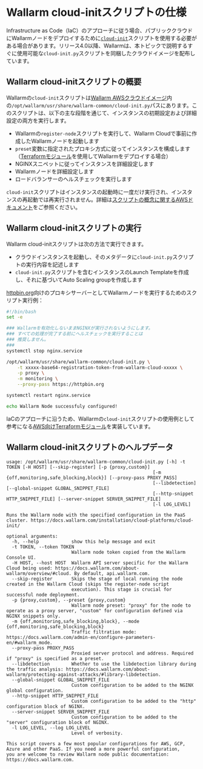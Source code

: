 # Wallarm cloud-initスクリプトの仕様

Infrastructure as Code（IaC）のアプローチに従う場合、パブリッククラウドにWallarmノードをデプロイするために[`cloud-init`](https://cloudinit.readthedocs.io/en/latest/index.html)スクリプトを使用する必要がある場合があります。リリース4.0以降、Wallarmは、本トピックで説明するすぐに使用可能な`cloud-init.py`スクリプトを同梱したクラウドイメージを配布しています。

## Wallarm cloud-initスクリプトの概要

Wallarmの`cloud-init`スクリプトは[Wallarm AWSクラウドイメージ](https://aws.amazon.com/marketplace/pp/prodview-5rl4dgi4wvbfe)内の`/opt/wallarm/usr/share/wallarm-common/cloud-init.py`パスにあります。このスクリプトは、以下の主な段階を通じて、インスタンスの初期設定および詳細設定の両方を実行します。

* Wallarmの`register-node`スクリプトを実行して、Wallarm Cloudで事前に作成したWallarmノードを起動します
* `preset`変数に指定されたプロキシ方式に従ってインスタンスを構成します（[Terraformモジュール](aws/terraform-module/overview.md)を使用してWallarmをデプロイする場合）
* NGINXスニペットに従ってインスタンスを詳細設定します
* Wallarmノードを詳細設定します
* ロードバランサーのヘルスチェックを実行します

`cloud-init`スクリプトはインスタンスの起動時に一度だけ実行され、インスタンスの再起動では再実行されません。詳細は[スクリプトの概念に関するAWSドキュメント](https://docs.aws.amazon.com/AWSEC2/latest/UserGuide/user-data.html)をご参照ください。

## Wallarm cloud-initスクリプトの実行

Wallarm cloud-initスクリプトは次の方法で実行できます。

* クラウドインスタンスを起動し、そのメタデータに`cloud-init.py`スクリプトの実行内容を記述します
* `cloud-init.py`スクリプトを含むインスタンスのLaunch Templateを作成し、それに基づいてAuto Scaling groupを作成します

[httpbin.org](https://httpbin.org)向けのプロキシサーバーとしてWallarmノードを実行するためのスクリプト実行例：

```bash
#!/bin/bash
set -e

### Wallarmを有効化しないままNGINXが実行されないようにします。
### すべての処理が完了する前にヘルスチェックを実行することは
### 推奨しません。
###
systemctl stop nginx.service

/opt/wallarm/usr/share/wallarm-common/cloud-init.py \
    -t xxxxx-base64-registration-token-from-wallarm-cloud-xxxxx \
    -p proxy \
    -m monitoring \
    --proxy-pass https://httpbin.org

systemctl restart nginx.service

echo Wallarm Node successfuly configured!
```

IaCのアプローチに沿うため、Wallarmの`cloud-init`スクリプトの使用例として参考になる[AWS向けTerraformモジュール](aws/terraform-module/overview.md)を実装しています。

## Wallarm cloud-initスクリプトのヘルプデータ

```plain
usage: /opt/wallarm/usr/share/wallarm-common/cloud-init.py [-h] -t TOKEN [-H HOST] [--skip-register] [-p {proxy,custom}]
                                                      [-m {off,monitoring,safe_blocking,block}] [--proxy-pass PROXY_PASS]
                                                      [--libdetection] [--global-snippet GLOBAL_SNIPPET_FILE]
                                                      [--http-snippet HTTP_SNIPPET_FILE] [--server-snippet SERVER_SNIPPET_FILE]
                                                      [-l LOG_LEVEL]

Runs the Wallarm node with the specified configuration in the PaaS cluster. https://docs.wallarm.com/installation/cloud-platforms/cloud-init/

optional arguments:
  -h, --help            show this help message and exit
  -t TOKEN, --token TOKEN
                        Wallarm node token copied from the Wallarm Console UI.
  -H HOST, --host HOST  Wallarm API server specific for the Wallarm Cloud being used: https://docs.wallarm.com/about-wallarm/overview/#cloud. By default, api.wallarm.com.
  --skip-register       Skips the stage of local running the node created in the Wallarm Cloud (skips the register-node script
                        execution). This stage is crucial for successful node deployment.
  -p {proxy,custom}, --preset {proxy,custom}
                        Wallarm node preset: "proxy" for the node to operate as a proxy server, "custom" for configuration defined via NGINX snippets only.
  -m {off,monitoring,safe_blocking,block}, --mode {off,monitoring,safe_blocking,block}
                        Traffic filtration mode: https://docs.wallarm.com/admin-en/configure-parameters-en/#wallarm_mode.
  --proxy-pass PROXY_PASS
                        Proxied server protocol and address. Required if "proxy" is specified as a preset.
  --libdetection        Whether to use the libdetection library during the traffic analysis: https://docs.wallarm.com/about-wallarm/protecting-against-attacks/#library-libdetection.
  --global-snippet GLOBAL_SNIPPET_FILE
                        Custom configuration to be added to the NGINX global configuration.
  --http-snippet HTTP_SNIPPET_FILE
                        Custom configuration to be added to the "http" configuration block of NGINX.
  --server-snippet SERVER_SNIPPET_FILE
                        Custom configuration to be added to the "server" configuration block of NGINX.
  -l LOG_LEVEL, --log LOG_LEVEL
                        Level of verbosity.

This script covers a few most popular configurations for AWS, GCP, Azure and other PaaS. If you need a more powerful configuration,
you are welcome to review Wallarm node public documentation: https://docs.wallarm.com.
```